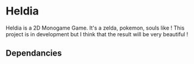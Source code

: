 # Heldia

Heldia is a 2D Monogame Game. It's a zelda, pokemon, souls like ! This project is in development but I think that the result will be very beautiful !

## Dependancies
